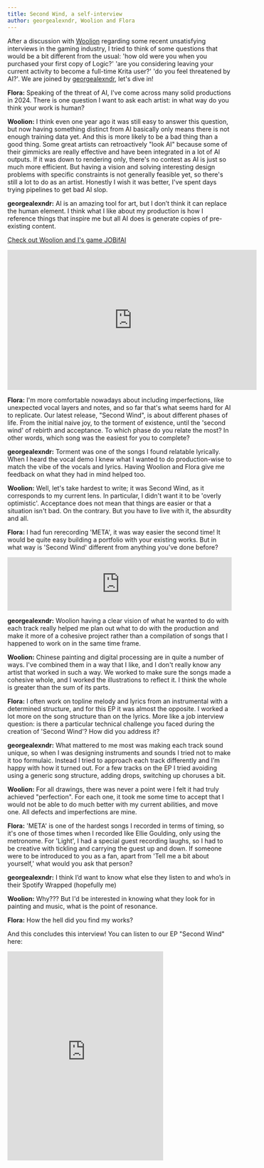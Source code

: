 ```yaml
---
title: Second Wind, a self-interview
author: georgealexndr, Woolion and Flora
---
```


After a discussion with [Woolion](https://woolion.art/) regarding some recent unsatisfying interviews in the gaming industry, I tried to think of some questions that would be a bit different from the usual: 'how old were you when you purchased your first copy of Logic?' 'are you considering leaving your current activity to become a full-time Krita user?' 'do you feel threatened by AI?'. We are joined by [georgealexndr](https://georgealexander.bandcamp.com/), let's dive in!

**Flora:** Speaking of the threat of AI, I've come across many solid productions in 2024. There is one question I want to ask each artist: in what way do you think your work is human?

**Woolion:** I think even one year ago it was still easy to answer this question, but now having something distinct from AI basically only means there is not enough training data yet.
And this is more likely to be a bad thing than a good thing.
Some great artists can retroactively "look AI" because some of their gimmicks are really effective and have been integrated in a lot of AI outputs.
If it was down to rendering only, there's no contest as AI is just so much more efficient.
But having a vision and solving interesting design problems with specific constraints is not generally feasible yet, so there's still a lot to do as an artist.
Honestly I wish it was better, I've spent days trying pipelines to get bad AI slop.

**georgealexndr:** AI is an amazing tool for art, but I don’t think it can replace the human element. I think what I like about my production is how I reference things that inspire me but all AI does is generate copies of pre-existing content.

[Check out Woolion and I's game JOBifAI](https://store.steampowered.com/app/3248650/JOBifAI/)

<iframe width="560" height="315" src="https://www.youtube.com/embed/bKLQwwlny-A?si=R-e4mMGma2p8rFBw" title="YouTube video player" frameborder="0" allow="accelerometer; autoplay; clipboard-write; encrypted-media; gyroscope; picture-in-picture; web-share" referrerpolicy="strict-origin-when-cross-origin" allowfullscreen></iframe>

**Flora:** I'm more comfortable nowadays about including imperfections, like unexpected vocal layers and notes, and so far that's what seems hard for AI to replicate.
Our latest release, "Second Wind", is about different phases of life. From the initial naive joy, to the torment of existence, until the 'second wind' of rebirth and acceptance. To which phase do you relate the most? In other words, which song was the easiest for you to complete?

**georgealexndr:** Torment was one of the songs I found relatable lyrically. When I heard the vocal demo I knew what I wanted to do production-wise to match the vibe of the vocals and lyrics. Having Woolion and Flora give me feedback on what they had in mind helped too.

**Woolion:** Well, let's take hardest to write; it was Second Wind, as it corresponds to my current lens.
In particular, I didn't want it to be 'overly optimistic'. Acceptance does not mean that things are easier or that a situation isn't bad. On the contrary.
But you have to live with it, the absurdity and all.

**Flora:** I had fun rerecording 'META', it was way easier the second time!
It would be quite easy building a portfolio with your existing works. But in what way is 'Second Wind' different from anything you've done before?

<iframe style="border: 0; width: 100%; height: 120px;" src="https://bandcamp.com/EmbeddedPlayer/album=1058558605/size=large/bgcol=ffffff/linkcol=0687f5/tracklist=false/artwork=small/track=1707284264/transparent=true/" seamless><a href="https://georgealexander.bandcamp.com/album/second-wind">Second Wind by georgealexndr, Flora Lin</a></iframe>

**georgealexndr:** Woolion having a clear vision of what he wanted to do with each track really helped me plan out what to do with the production and make it more of a cohesive project rather than a compilation of songs that I happened to work on in the same time frame.

**Woolion:** Chinese painting and digital processing are in quite a number of ways.
I've combined them in a way that I like, and I don't really know any artist that worked in such a way.
We worked to make sure the songs made a cohesive whole, and I worked the illustrations to reflect it. I think the whole is greater than the sum of its parts.

**Flora:** I often work on topline melody and lyrics from an instrumental with a determined structure, and for this EP it was almost the opposite. I worked a lot more on the song structure than on the lyrics.
More like a job interview question: is there a particular technical challenge you faced during the creation of 'Second Wind'? How did you address it?

**georgealexndr:** What mattered to me most was making each track sound unique, so when I was designing instruments and sounds I tried not to make it too formulaic. Instead I tried to approach each track differently and I’m happy with how it turned out.
For a few tracks on the EP I tried avoiding using a generic song structure, adding drops, switching up choruses a bit.

**Woolion:** For all drawings, there was never a point were I felt it had truly achieved "perfection".
For each one, it took me some time to accept that I would not be able to do much better with my current abilities, and move one.
All defects and imperfections are mine.

**Flora:** 'META' is one of the hardest songs I recorded in terms of timing, so it's one of those times when I recorded like Ellie Goulding, only using the metronome.
For 'Light', I had a special guest recording laughs, so I had to be creative with tickling and carrying the guest up and down.
If someone were to be introduced to you as a fan, apart from 'Tell me a bit about yourself,' what would you ask that person?

**georgealexndr:** I think I’d want to know what else they listen to and who’s in their Spotify Wrapped (hopefully me)

**Woolion:** Why??? But I'd be interested in knowing what they look for in painting and music, what is the point of resonance.

**Flora:** How the hell did you find my works?

And this concludes this interview! You can listen to our EP "Second Wind" here:

<iframe style="border: 0; width: 350px; height: 470px;" src="https://bandcamp.com/EmbeddedPlayer/album=1058558605/size=large/bgcol=ffffff/linkcol=0687f5/tracklist=false/transparent=true/" seamless><a href="https://georgealexander.bandcamp.com/album/second-wind">Second Wind by georgealexndr, Flora Lin</a></iframe>
